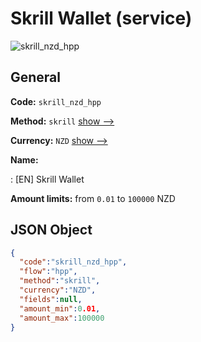
# Skrill Wallet (service) 
![skrill_nzd_hpp](https://static.openfintech.io/payment_methods/skrill_nzd_hpp/logo.svg?w=400&c=v0.59.26#w200)  

## General 
 
**Code:** `skrill_nzd_hpp` 
 
**Method:** `skrill` 
 [show -->](/payment-methods/skrill/) 
 
**Currency:** `NZD` [show -->](/currencies/NZD/) 
 
**Name:** 
 
:	[EN] Skrill Wallet 
 
**Amount limits:** from `0.01` to `100000` NZD 

## JSON Object 

```json
{
  "code":"skrill_nzd_hpp",
  "flow":"hpp",
  "method":"skrill",
  "currency":"NZD",
  "fields":null,
  "amount_min":0.01,
  "amount_max":100000
}
```  
